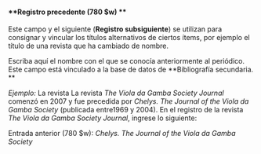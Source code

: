 #### **Registro precedente (780 $w) **  

Este campo y el siguiente (**Registro subsiguiente**) se utilizan para consignar y vincular los títulos alternativos de ciertos ítems, por ejemplo el título de una revista que ha cambiado de nombre. 

  

Escriba aquí el nombre con el que se conocía anteriormente al periódico. Este campo está vinculado a la base de datos de **Bibliografía secundaria. **

  

_Ejemplo:_ La revista La revista _The Viola da Gamba Society Journal_ comenzó en 2007 y fue precedida por _Chelys. The Journal of the Viola da Gamba Society_ (publicada entre1969 y 2004). En el registro de la revista _The Viola da Gamba Society Journal_, ingrese lo siguiente:

Entrada anterior (780 $w): _Chelys. The Journal of the Viola da Gamba Society_